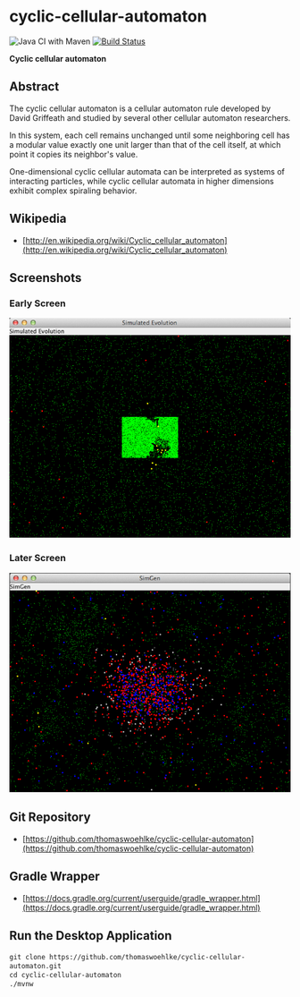 # cyclic-cellular-automaton

![Java CI with Maven](https://github.com/Computer-Kurzweil/cyclic-cellular-automaton/workflows/Java%20CI%20with%20Maven/badge.svg)
[![Build Status](https://travis-ci.com/Computer-Kurzweil/cyclic-cellular-automaton.svg?branch=master)](https://travis-ci.com/Computer-Kurzweil/cyclic-cellular-automaton)

**Cyclic cellular automaton**

## Abstract
The cyclic cellular automaton is a cellular automaton rule developed by David Griffeath and studied by several other cellular automaton researchers.

In this system, each cell remains unchanged until some neighboring cell has a modular value exactly one unit larger than that of the cell itself, at which point it copies its neighbor's value.

One-dimensional cyclic cellular automata can be interpreted as systems of interacting particles, while cyclic cellular automata in higher dimensions exhibit complex spiraling behavior.

## Wikipedia
* [http://en.wikipedia.org/wiki/Cyclic_cellular_automaton](http://en.wikipedia.org/wiki/Cyclic_cellular_automaton)

## Screenshots

### Early Screen
![Early Screen](img/screen1.png)
### Later Screen
![Later Screen](img/screen2.png)

## Git Repository
* [https://github.com/thomaswoehlke/cyclic-cellular-automaton](https://github.com/thomaswoehlke/cyclic-cellular-automaton)
## Gradle Wrapper
* [https://docs.gradle.org/current/userguide/gradle_wrapper.html](https://docs.gradle.org/current/userguide/gradle_wrapper.html)

## Run the Desktop Application

```
git clone https://github.com/thomaswoehlke/cyclic-cellular-automaton.git
cd cyclic-cellular-automaton
./mvnw
```
